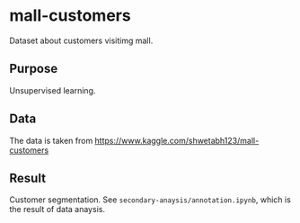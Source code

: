 # mall-customers

Dataset about customers visitimg mall.

## Purpose

Unsupervised learning.

## Data

The data is taken from https://www.kaggle.com/shwetabh123/mall-customers

## Result

Customer segmentation. See `secondary-anaysis/annotation.ipynb`, which is the result of data anaysis.

